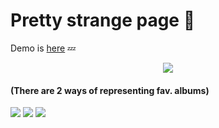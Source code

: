 # Pretty strange page 🤺
Demo is [here](https://talmkg.github.io/Favourite-Music-Page-Spotify/) 💤
<p align="center">
  <img src="https://i.imgur.com/SZN0EHA.png"/>
  <h4>(There are 2 ways of representing fav. albums) </h4>
  <img src="https://i.imgur.com/CsYKcmv.png"/>
  <img src="https://i.imgur.com/cRVQzN0.png"/>
  <img src="https://i.imgur.com/qRjDD4N.png"/>
</p>
